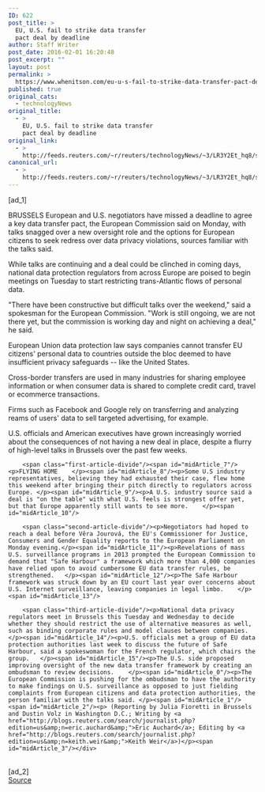 ```yaml
---
ID: 622
post_title: >
  EU, U.S. fail to strike data transfer
  pact deal by deadline
author: Staff Writer
post_date: 2016-02-01 16:20:48
post_excerpt: ""
layout: post
permalink: >
  https://www.whenitson.com/eu-u-s-fail-to-strike-data-transfer-pact-deal-by-deadline/
published: true
original_cats:
  - technologyNews
original_title:
  - >
    EU, U.S. fail to strike data transfer
    pact deal by deadline
original_link:
  - >
    http://feeds.reuters.com/~r/reuters/technologyNews/~3/LR3Y2Et_hq8/story01.htm
canonical_url:
  - >
    http://feeds.reuters.com/~r/reuters/technologyNews/~3/LR3Y2Et_hq8/story01.htm
---
```

 [ad_1]
<br><div id="articleText">
<span id="midArticle_start"/>

<span class="focusParagraph" readability="8"><p><span class="articleLocation">BRUSSELS</span> European and U.S. negotiators have missed a deadline to agree a key data transfer pact, the European Commission said on Monday, with talks snagged over a new oversight role and the options for European citizens to seek redress over data privacy violations, sources familiar with the talks said.    </p></span><span id="midArticle_0"/><p>While talks are continuing and a deal could be clinched in coming days, national data protection regulators from across Europe are poised to begin meetings on Tuesday to start restricting trans-Atlantic flows of personal data.     </p><span id="midArticle_1"/><p>"There have been constructive but difficult talks over the weekend," said a spokesman for the European Commission. "Work is still ongoing, we are not there yet, but the commission is working day and night on achieving a deal," he said.</p><span id="midArticle_2"/><p>European Union data protection law says companies cannot transfer EU citizens' personal data to countries outside the bloc deemed to have insufficient privacy safeguards -- like the United States.</p><span id="midArticle_3"/><p>Cross-border transfers are used in many industries for sharing employee information or when consumer data is shared to complete credit card, travel or ecommerce transactions.</p><span id="midArticle_4"/><p>Firms such as Facebook and Google rely on transferring and analyzing reams of users' data to sell targeted advertising, for example.    </p><span id="midArticle_5"/><p>U.S. officials and American executives have grown increasingly worried about the consequences of not having a new deal in place, despite a flurry of high-level talks in Brussels over the past few weeks. </p><span id="midArticle_6"/>
        
        <span class="first-article-divide"/><span id="midArticle_7"/><p>FLYING HOME    </p><span id="midArticle_8"/><p>Some U.S industry representatives, believing they had exhausted their case, flew home this weekend after bringing their pitch directly to regulators across Europe. </p><span id="midArticle_9"/><p>A U.S. industry source said a deal is "on the table" with what U.S. feels is strongest offer yet, but that Europe apparently still wants to see more.    </p><span id="midArticle_10"/>
        
        <span class="second-article-divide"/><p>Negotiators had hoped to reach a deal before Věra Jourová, the EU's Commissioner for Justice, Consumers and Gender Equality reports to the European Parliament on Monday evening.</p><span id="midArticle_11"/><p>Revelations of mass U.S. surveillance programs in 2013 prompted the European Commission to demand that "Safe Harbour" a framework which more than 4,000 companies have relied upon to avoid cumbersome EU data transfer rules, be strengthened.   </p><span id="midArticle_12"/><p>The Safe Harbour framework was struck down by an EU court last year over concerns about U.S. Internet surveillance, leaving companies in legal limbo.    </p><span id="midArticle_13"/>
        
        <span class="third-article-divide"/><p>National data privacy regulators meet in Brussels this Tuesday and Wednesday to decide whether they should restrict the use of alternative measures as well, such as binding corporate rules and model clauses between companies.</p><span id="midArticle_14"/><p>U.S. officials met a group of EU data protection authorities last week to discuss the future of Safe Harbour, said a spokeswoman for the French regulator, which chairs the group.   </p><span id="midArticle_15"/><p>The U.S. side proposed improving oversight of the new data transfer framework by creating an ombudsman to review decisions.    </p><span id="midArticle_0"/><p>The European Commission is pushing for the ombudsman to have the authority to make findings on U.S. surveillance as opposed to just fielding complaints from European citizens and data protection authorities, the person familiar with the talks said. </p><span id="midArticle_1"/><span id="midArticle_2"/><p> (Reporting by Julia Fioretti in Brussels and Dustin Volz in Washington D.C.; Writing by <a href="http://blogs.reuters.com/search/journalist.php?edition=us&amp;n=eric.auchard&amp;">Eric Auchard</a>; Editing by <a href="http://blogs.reuters.com/search/journalist.php?edition=us&amp;n=keith.weir&amp;">Keith Weir</a>)</p><span id="midArticle_3"/></div>
<br>[ad_2]
<br><a href="http://feeds.reuters.com/~r/reuters/technologyNews/~3/LR3Y2Et_hq8/story01.htm">Source </a>